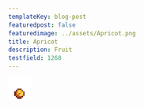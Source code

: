```yaml
---
templateKey: blog-post
featuredpost: false
featuredimage: ../assets/Apricot.png
title: Apricot
description: Fruit
testfield: 1268
---
```

![Apricot](../assets/Apricot.png)